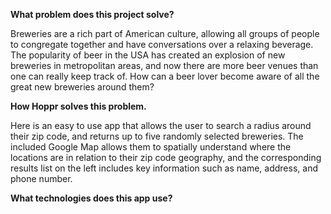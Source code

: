 **What problem does this project solve?**

Breweries are a rich part of American culture, allowing all groups of people to congregate together and have conversations over a relaxing beverage. The popularity of beer in the USA has created an explosion of new breweries in metropolitan areas, and now there are more beer venues than one can really keep track of. How can a beer lover become aware of all the great new breweries around them?

**How Hoppr solves this problem.**

Here is an easy to use app that allows the user to search a radius around their zip code, and returns up to five randomly selected breweries. The included Google Map allows them to spatially understand where the locations are in relation to their zip code geography, and the corresponding results list on the left includes key information such as name, address, and phone number.

**What technologies does this app use?**
